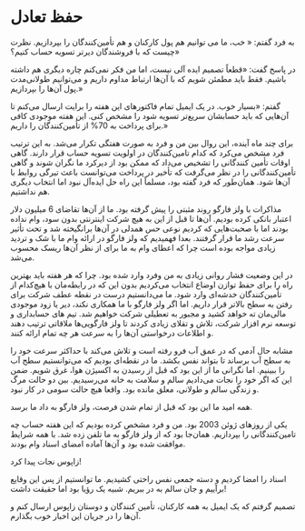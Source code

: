 # حفظ تعادل

 به فرد گفتم: « خب، ما می توانیم هم پول کارکنان و هم تأمین‌کنندگان را بپردازیم. نظرت چیست که با فروشندگان دیرتر تسویه حساب کنیم؟»

 در پاسخ گفت: «قطعاً تصمیم ایده آلی نیست، اما من فکر نمی‌کنم چاره دیگری هم داشته باشیم. فقط باید مطمئن شویم که با آن‌ها ارتباط مداوم داریم و می‌توانیم طولانی‌مدت پول آن‌ها را بپردازیم.»

 گفتم: «بسیار خوب. در یک ایمیل تمام فاکتورهای این هفته را برایت ارسال می‌کنم تا آن‌هایی که باید حسابشان سریع‌تر تسویه شود را مشخص کنی.  این هفته موجودی کافی برای پرداخت به 70% از تأمین‌کنندگان را داریم.»

 برای چند ماه آینده، این روال بین من و فرد به صورت هفتگی تکرار می‌شد. به این ترتیب فرد مشخص می‌کرد که کدام تامین‌کنندگان در اولویت تسویه حساب قرار دارند. گاهی اوقات تأمین کنندگانی را تشخیص می‌داد که ممکن بود از دیرکرد ما نگران شوند و گاهی تأمین‌کنندگانی را در نظر می‌گرفت که تأخیر در پرداخت می‌توانست باعث تیرگی روابط با آن‌ها شود. همان‌طور که فرد گفته بود، مسلماً این راه حل ایده‌آل نبود اما انتخاب دیگری هم نداشتیم.

 مذاکرات با ولز فارگو روند مثبتی را پیش گرفته بود. ما از آن‌ها تقاضای 6 میلیون دلار اعتبار بانکی کرده بودیم. آن‌ها تا قبل از این به هیچ شرکت اینترنتی بدون سود، وام نداده بودند اما با صحبت‌هایی که کردیم نوعی حس همدلی در آن‌ها برانگیخته شد و تحت تأثیر سرعت رشد ما قرار گرفتند. بعدا فهمیدیم که ولز فارگو در ارائه وام ما با شک و تردید زیادی مواجه بوده است چرا که اعطای وام به ما برای از نظر آن‌ها ریسک محسوب می‌شد.

 در این وضعیت فشار روانی زیادی به من وفرد وارد شده بود. چرا که هر هفته باید بهترین راه را برای حفظ توازن اوضاع انتخاب می‌کردیم بدون این که در رابطه‌مان با هیچ‌کدام از تأمین‌کنندگان خدشه‌ای وارد شود. ما می‌دانستیم درست در نقطه عطف شرکت برای رفتن به سطح بالاتر قرار داریم. اما اگر ولز فارگو با ما همکاری نکند، دیر یا زود موجودی مالی‌مان ته خواهد کشید و مجبور به تعطیلی شرکت خواهیم شد. تیم های حسابداری و توسعه نرم افزار شرکت، تلاش و تقلای زیادی کردند تا ولز فارگویی‌ها ملاقاتی ترتیب دهند و اطلاعات درخواستی آن‌ها را به سرعت هر چه تمام ارائه کنند.

 مشابه حال آدمی که در عمق آب فرو رفته است و تلاش می‌کند با حداکثر سرعت خود را به سطح آب برساند تا بتواند نفس بکشد. ما در نقطه‌ای بودیم که می‌توانستیم سطح آب را ببینیم. اما نگرانی ما از این بود که قبل از رسیدن به اکسیژن هوا، غرق شویم. ضمن این که اگر خود را نجات می‌دادیم سالم و سلامت به خانه می‌رسیدیم. بین دو حالت مرگ و زندگی سالم و طولانی، معلق مانده بود. واقعا هیچ حالت سومی در کار نبود.

 همه امید ما این بود که قبل از تمام شدن فرصت، ولز فارگو به داد ما برسد.

 یکی از روزهای ژوئن 2003 بود. من و فرد مشخص کرده بودیم که این هفته  حساب چه تامین‌کنندگانی را بپردازیم. همان‌جا بود که از ولز فارگو به ما تلفن زده شد. با همه شرایط موافقت شده بود و آن‌ها آماده امضای اسناد وام بودند.

 زاپوس نجات پیدا کرد!

 اسناد را امضا کردیم و دسته جمعی نفس راحتی کشیدیم. ما توانستیم از پس این وقایع برآییم  و جان سالم به در ببریم. شبیه یک رؤیا بود اما حقیقت داشت!

 تصمیم گرفتم که یک ایمیل به همه کارکنان، تأمین کنندگان و دوستان زاپوس ارسال کنم و آن‌ها را در جریان این اخبار خوب بگذارم.

 